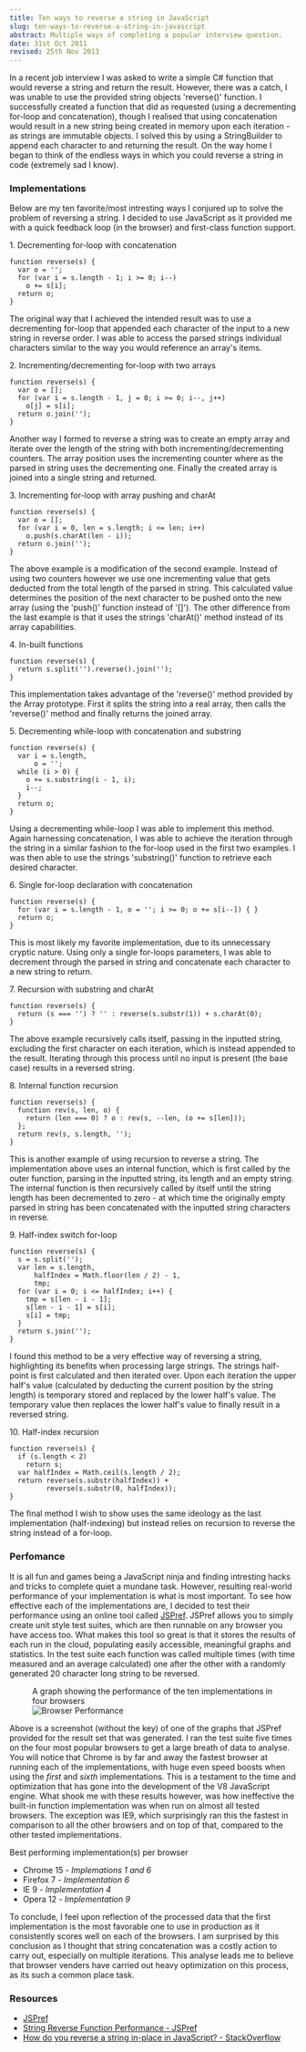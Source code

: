 ```yaml
---
title: Ten ways to reverse a string in JavaScript
slug: ten-ways-to-reverse-a-string-in-javascript
abstract: Multiple ways of completing a popular interview question.
date: 31st Oct 2011
revised: 25th Nov 2013
---
```


In a recent job interview I was asked to write a simple C# function that would reverse a string and return the result.
However, there was a catch, I was unable to use the provided string objects 'reverse()' function.
I successfully created a function that did as requested (using a decrementing for-loop and concatenation), though I realised that using concatenation would result in a new string being created in memory upon each iteration - as strings are immutable objects.
I solved this by using a StringBuilder to append each character to and returning the result.
On the way home I began to think of the endless ways in which you could reverse a string in code (extremely sad I know).

### Implementations

Below are my ten favorite/most intresting ways I conjured up to solve the problem of reversing a string.
I decided to use JavaScript as it provided me with a quick feedback loop (in the browser) and first-class function support.

<figcaption>1. Decrementing for-loop with concatenation</figcaption>

~~~ .javascript
function reverse(s) {
  var o = '';
  for (var i = s.length - 1; i >= 0; i--)
    o += s[i];
  return o;
}
~~~

The original way that I achieved the intended result was to use a decrementing for-loop that appended each character of the input to a new string in reverse order.
I was able to access the parsed strings individual characters similar to the way you would reference an array's items.

<figcaption>2. Incrementing/decrementing for-loop with two arrays</figcaption>

~~~ .javascript
function reverse(s) {
  var o = [];
  for (var i = s.length - 1, j = 0; i >= 0; i--, j++)
    o[j] = s[i];
  return o.join('');
}
~~~

Another way I formed to reverse a string was to create an empty array and iterate over the length of the string with both incrementing/decrementing counters.
The array position uses the incrementing counter where as the parsed in string uses the decrementing one.
Finally the created array is joined into a single string and returned.

<figcaption>3. Incrementing for-loop with array pushing and charAt</figcaption>

~~~ .javascript
function reverse(s) {
  var o = [];
  for (var i = 0, len = s.length; i <= len; i++)
    o.push(s.charAt(len - i));
  return o.join('');
}
~~~

The above example is a modification of the second example.
Instead of using two counters however we use one incrementing value that gets deducted from the total length of the parsed in string.
This calculated value determines the position of the next character to be pushed onto the new array (using the 'push()' function instead of '[]').
The other difference from the last example is that it uses the strings 'charAt()' method instead of its array capabilities.

<figcaption>4. In-built functions</figcaption>

~~~ .javascript
function reverse(s) {
  return s.split('').reverse().join('');
}
~~~

This implementation takes advantage of the 'reverse()' method provided by the Array prototype.
First it splits the string into a real array, then calls the 'reverse()' method and finally returns the joined array.

<figcaption>5. Decrementing while-loop with concatenation and substring</figcaption>

~~~ .javascript
function reverse(s) {
  var i = s.length,
      o = '';
  while (i > 0) {
    o += s.substring(i - 1, i);
    i--;
  }
  return o;
}
~~~

Using a decrementing while-loop I was able to implement this method.
Again harnessing concatenation, I was able to achieve the iteration through the string in a similar fashion to the for-loop used in the first two examples.
I was then able to use the strings 'substring()' function to retrieve each desired character.

<figcaption>6. Single for-loop declaration with concatenation</figcaption>

~~~ .javascript
function reverse(s) {
  for (var i = s.length - 1, o = ''; i >= 0; o += s[i--]) { }
  return o;
}
~~~

This is most likely my favorite implementation, due to its unnecessary cryptic nature.
Using only a single for-loops parameters, I was able to decrement through the parsed in string and concatenate each character to a new string to return.

<figcaption>7. Recursion with substring and charAt</figcaption>

~~~ .javascript
function reverse(s) {
  return (s === '') ? '' : reverse(s.substr(1)) + s.charAt(0);
}
~~~

The above example recursively calls itself, passing in the inputted string, excluding the first character on each iteration, which is instead appended to the result.
Iterating through this process until no input is present (the base case) results in a reversed string.

<figcaption>8. Internal function recursion</figcaption>

~~~ .javascript
function reverse(s) {
  function rev(s, len, o) {
    return (len === 0) ? o : rev(s, --len, (o += s[len]));
  };
  return rev(s, s.length, '');
}
~~~

This is another example of using recursion to reverse a string.
The implementation above uses an internal function, which is first called by the outer function, parsing in the inputted string, its length and an empty string.
The internal function is then recursively called by itself until the string length has been decremented to zero - at which time the originally empty parsed in string has been concatenated with the inputted string characters in reverse.

<figcaption>9. Half-index switch for-loop</figcaption>

~~~ .javascript
function reverse(s) {
  s = s.split('');
  var len = s.length,
      halfIndex = Math.floor(len / 2) - 1,
      tmp;
  for (var i = 0; i <= halfIndex; i++) {
    tmp = s[len - i - 1];
    s[len - i - 1] = s[i];
    s[i] = tmp;
  }
  return s.join('');
}
~~~

I found this method to be a very effective way of reversing a string, highlighting its benefits when processing large strings.
The strings half-point is first calculated and then iterated over.
Upon each iteration the upper half's value (calculated by deducting the current position by the string length) is temporary stored and replaced by the lower half's value.
The temporary value then replaces the lower half's value to finally result in a reversed string.

<figcaption>10. Half-index recursion</figcaption>

~~~ .javascript
function reverse(s) {
  if (s.length < 2)
    return s;
  var halfIndex = Math.ceil(s.length / 2);
  return reverse(s.substr(halfIndex)) +
         reverse(s.substr(0, halfIndex));
}
~~~

The final method I wish to show uses the same ideology as the last implementation (half-indexing) but instead relies on recursion to reverse the string instead of a for-loop.

### Perfomance

It is all fun and games being a JavaScript ninja and finding intresting hacks and tricks to complete quiet a mundane task.
However, resulting real-world performance of your implementation is what is most important.
To see how effective each of the implementations are, I decided to test their performance using an online tool called [JSPref](http://jsperf.com).
JSPref allows you to simply create unit style test suites, which are then runnable on any browser you have access too.
What makes this tool so great is that it stores the results of each run in the cloud, populating easily accessible, meaningful graphs and statistics.
In the test suite each function was called multiple times (with time measured and an average calculated) one after the other with a randomly generated 20 character long string to be reversed.

<figure>
    <figcaption>A graph showing the performance of the ten implementations in four browsers</figcaption>
    <img alt="Browser Performance" src="/uploads/ten-ways-to-reverse-a-string-in-javascript/browser-performance.png" />
</figure>

Above is a screenshot (without the key) of one of the graphs that JSPref provided for the result set that was generated.
I ran the test suite five times on the four most popular browsers to get a large breath of data to analyse.
You will notice that Chrome is by far and away the fastest browser at running each of the implementations, with huge even speed boosts when using the *first* and *sixth* implementations.
This is a testament to the time and optimization that has gone into the development of the V8 JavaScript engine.
What shook me with these results however, was how ineffective the built-in function implementation was when run on almost all tested browsers.
The exception was IE9, which surprisingly ran this the fastest in comparison to all the other browsers and on top of that, compared to the other tested implementations.

<figcaption>Best performing implementation(s) per browser</figcaption>

* Chrome 15 - *Implemations 1 and 6*
* Firefox 7 - *Implementation 6*
* IE 9 - *Implementation 4*
* Opera 12 - *Implementation 9*

To conclude, I feel upon reflection of the processed data that the first implementation is the most favorable one to use in production as it consistently scores well on each of the browsers.
I am surprised by this conclusion as I thought that string concatenation was a costly action to carry out, especially on multiple iterations.
This analyse leads me to believe that browser venders have carried out heavy optimization on this process, as its such a common place task.

### Resources

* [JSPref](http://jsperf.com/)
* [String Reverse Function Performance - JSPref](http://jsperf.com/string-reverse-function-performance)
* [How do you reverse a string in-place in JavaScript? - StackOverflow](http://stackoverflow.com/questions/958908/how-do-you-reverse-a-string-in-place-in-javascript)